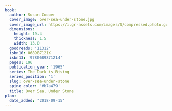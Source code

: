 ```yaml
---
book:
  author: Susan Cooper
  cover_image: over-sea-under-stone.jpg
  cover_image_url: https://i.gr-assets.com/images/S/compressed.photo.goodreads.com/books/1443993959l/11312._SX98_.jpg
  dimensions:
    height: 19.4
    thickness: 1.5
    width: 13.0
  goodreads: '11312'
  isbn10: 068987121X
  isbn13: '9780689871214'
  pages: 196
  publication_year: '1965'
  series: The Dark is Rising
  series_position: '1'
  slug: over-sea-under-stone
  spine_color: '#b7a479'
  title: Over Sea, Under Stone
plan:
  date_added: '2018-09-15'
---
```

